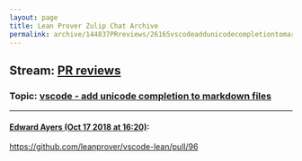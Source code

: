 ```yaml
---
layout: page
title: Lean Prover Zulip Chat Archive 
permalink: archive/144837PRreviews/26165vscodeaddunicodecompletiontomarkdownfiles.html
---
```


## Stream: [PR reviews](index.html)
### Topic: [vscode - add unicode completion to markdown files](26165vscodeaddunicodecompletiontomarkdownfiles.html)

---

#### [Edward Ayers (Oct 17 2018 at 16:20)](https://leanprover.zulipchat.com/#narrow/stream/144837-PR%20reviews/topic/vscode%20-%20add%20unicode%20completion%20to%20markdown%20files/near/135975564):
https://github.com/leanprover/vscode-lean/pull/96

